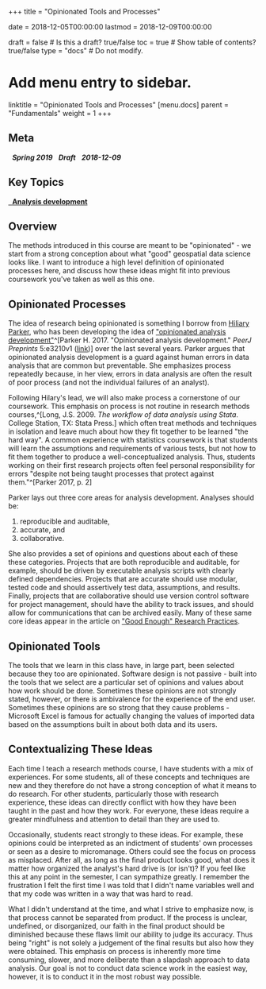 +++
title = "Opinionated Tools and Processes"

date = 2018-12-05T00:00:00
lastmod = 2018-12-09T00:00:00

draft = false  # Is this a draft? true/false
toc = true  # Show table of contents? true/false
type = "docs"  # Do not modify.

# Add menu entry to sidebar.
linktitle = "Opinionated Tools and Processes"
[menu.docs]
  parent = "Fundamentals"
  weight = 1
+++

## Meta 
<i class="meta-badge semester-sp19"><i class="far fa-calendar-alt fa-lg"></i>&nbsp; **Spring 2019** </i> <i class="meta-badge progress-draft"><i class="fas fa-tasks fa-lg"></i>&nbsp; **Draft** </i> <i class="meta-badge progress-update"><i class="far fa-clock fa-lg"></i>&nbsp; **2018-12-09** </i>

## Key Topics
<a class="meta-badge keyword" href="/docs/topic-index/#a-d"><i class="fas fa-tags fa-lg"></i>&nbsp; **Analysis development**</a>

## Overview
The methods introduced in this course are meant to be "opinionated" - we start from a strong conception about what "good" geospatial data science looks like. I want to introduce a high level definition of opinionated processes here, and discuss how these ideas might fit into previous coursework you've taken as well as this one.

## Opinionated Processes
The idea of research being opinionated is something I borrow from [Hiliary Parker](https://twitter.com/hspter), who has been developing the idea of ["opinionated analysis development"](https://peerj.com/preprints/3210/)^[Parker H. 2017. "Opinionated analysis development." *PeerJ Preprints* 5:e3210v1 ([link](https://doi.org/10.7287/peerj.preprints.3210v1))] over the last several years. Parker argues that opinionated analysis development is a guard against human errors in data analysis that are common but preventable. She emphasizes process repeatedly because, in her view, errors in data analysis are often the result of poor process (and not the individual failures of an analyst). 

Following Hilary's lead, we will also make process a cornerstone of our coursework. This emphasis on process is not routine in research methods courses,^[Long, J.S. 2009. *The workflow of data analysis using Stata*. College Station, TX: Stata Press.] which often treat methods and techniques in isolation and leave much about how they fit together to be learned "the hard way". A common experience with statistics coursework is that students will learn the assumptions and requirements of various tests, but not how to fit them together to produce a well-conceptualized analysis. Thus, students working on their first research projects often feel personal responsibility for errors "despite not being taught processes that protect against them."^[Parker 2017, p. 2]

Parker lays out three core areas for analysis development. Analyses should be:

1. reproducible and auditable, 
2. accurate, and 
3. collaborative. 

She also provides a set of opinions and questions about each of these these categories. Projects that are both reproducible and auditable, for example, should be driven by executable analysis scripts with clearly defined dependencies. Projects that are accurate should use modular, tested code and should assertively test data, assumptions, and results. Finally, projects that are collaborative should use version control software for project management, should have the ability to track issues, and should allow for communications that can be archived easily. Many of these same core ideas appear in the article on ["Good Enough" Research Practices](/docs/good-enough-practices).

## Opinionated Tools
The tools that we learn in this class have, in large part, been selected because they too are opinionated. Software design is not passive - built into the tools that we select are a particular set of opinions and values about how work should be done. Sometimes these opinions are not strongly stated, however, or there is ambivalence for the experience of the end user. Sometimes these opinions are so strong that they cause problems - Microsoft Excel is famous for actually changing the values of imported data based on the assumptions built in about both data and its users.

## Contextualizing These Ideas
Each time I teach a research methods course, I have students with a mix of experiences. For some students, all of these concepts and techniques are new and they therefore do not have a strong conception of what it means to do research. For other students, particularly those with research experience, these ideas can directly conflict with how they have been taught in the past and how they work. For everyone, these ideas require a greater mindfulness and attention to detail than they are used to. 

Occasionally, students react strongly to these ideas. For example, these opinions could be interpreted as an indictment of students' own processes or seen as a desire to micromanage. Others could see the focus on process as misplaced. After all, as long as the final product looks good, what does it matter how organized the analyst's hard drive is (or isn't)? If you feel like this at any point in the semester, I can sympathize greatly. I remember the frustration I felt the first time I was told that I didn't name variables well and that my code was written in a way that was hard to read. 

What I didn't understand at the time, and what I strive to emphasize now, is that process cannot be separated from product. If the process is unclear, undefined, or disorganized, our faith in the final product should be diminished because these flaws limit our ability to judge its accuracy. Thus being "right" is not solely a judgement of the final results but also how they were obtained. This emphasis on process is inherently more time consuming, slower, and more deliberate than a slapdash approach to data analysis. Our goal is not to conduct data science work in the easiest way, however, it is to conduct it in the most robust way possible.
